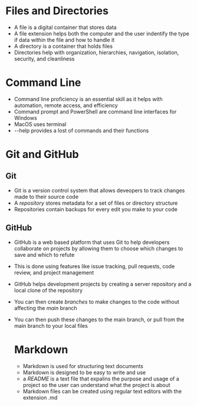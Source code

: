 # Files and Directories

- A file is a digital container that stores data
- A file extension helps both the computer and the user indentify the type if data within the file and how to handle it
- A directory is a container that holds files
- Directories help with organization, hierarchies, navigation, isolation, security, and cleanliness

# Command Line

- Command line proficiency is an essential skill as it helps with automation, remote access, and efficiency
- Command prompt and PowerShell are command line interfaces for Windows
- MacOS uses terminal
- --help provides a lost of commands and their functions

# Git and GitHub

## Git

- Git is a version control system that allows deveopers to track changes made to their source code
- A *repository* stores metadata for a set of files or directory structure
- Repositories contain backups for every edit you make to your code

## GitHub

- GitHub is a web based platform that uses Git to help developers collaborate on projects by allowing them to choose which changes to save and which to refute
- This is done using features like issue tracking, pull requests, code review, and project management
- GitHub helps development projects by creating a server repository and a local clone of the repository
- You can then create *branches* to make changes to the code without affecting the *main* branch
- You can then push these changes to the main branch, or pull from the main branch to your local files

  # Markdown

  - Markdown is used for structuring text documents
  - Markdown is designed to be easy to write and use
  - a *README* is a text file that expalins the purpose and usage of a project so the user can understand what the project is about
  - Markdown files can be created using regular text editors with the extension .md
